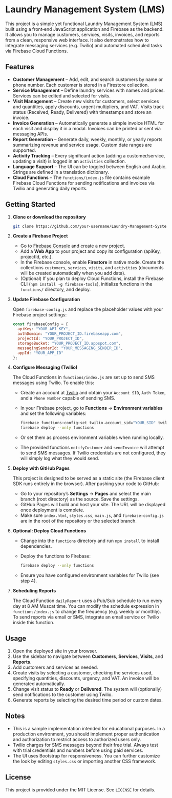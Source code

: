 # Laundry Management System (LMS)

This project is a simple yet functional Laundry Management System (LMS) built using a front‑end JavaScript application and Firebase as the backend. It allows you to manage customers, services, visits, invoices, and reports from a clean, responsive web interface. It also demonstrates how to integrate messaging services (e.g. Twilio) and automated scheduled tasks via Firebase Cloud Functions.

## Features

- **Customer Management** – Add, edit, and search customers by name or phone number. Each customer is stored in a Firestore collection.
- **Service Management** – Define laundry services with names and prices. Services can be edited and selected for visits.
- **Visit Management** – Create new visits for customers, select services and quantities, apply discounts, urgent multipliers, and VAT. Visits track status (Received, Ready, Delivered) with timestamps and store an invoice.
- **Invoice Generation** – Automatically generate a simple invoice HTML for each visit and display it in a modal. Invoices can be printed or sent via messaging APIs.
- **Report Generation** – Generate daily, weekly, monthly, or yearly reports summarizing revenue and service usage. Custom date ranges are supported.
- **Activity Tracking** – Every significant action (adding a customer/service, updating a visit) is logged in an `activities` collection.
- **Language Support** – The UI can be toggled between English and Arabic. Strings are defined in a translation dictionary.
- **Cloud Functions** – The `functions/index.js` file contains example Firebase Cloud Functions for sending notifications and invoices via Twilio and generating daily reports.

## Getting Started

1. **Clone or download the repository**

   ```bash
   git clone https://github.com/your‑username/Laundry-Management-System.git
   ```

2. **Create a Firebase Project**

   - Go to [Firebase Console](https://console.firebase.google.com/) and create a new project.
   - Add a **Web App** to your project and copy its configuration (apiKey, projectId, etc.).
   - In the Firebase console, enable **Firestore** in native mode. Create the collections `customers`, `services`, `visits`, and `activities` (documents will be created automatically when you add data).
   - (Optional) If you plan to deploy Cloud Functions, install the Firebase CLI (`npm install -g firebase-tools`), initialize functions in the `functions/` directory, and deploy.

3. **Update Firebase Configuration**

   Open `firebase-config.js` and replace the placeholder values with your Firebase project settings:

   ```js
   const firebaseConfig = {
     apiKey: "YOUR_API_KEY",
     authDomain: "YOUR_PROJECT_ID.firebaseapp.com",
     projectId: "YOUR_PROJECT_ID",
     storageBucket: "YOUR_PROJECT_ID.appspot.com",
     messagingSenderId: "YOUR_MESSAGING_SENDER_ID",
     appId: "YOUR_APP_ID"
   };
   ```

4. **Configure Messaging (Twilio)**

   The Cloud Functions in `functions/index.js` are set up to send SMS messages using Twilio. To enable this:

   - Create an account at [Twilio](https://www.twilio.com/) and obtain your `Account SID`, `Auth Token`, and a `Phone Number` capable of sending SMS.
   - In your Firebase project, go to **Functions** → **Environment variables** and set the following variables:

     ```bash
     firebase functions:config:set twilio.account_sid="YOUR_SID" twilio.auth_token="YOUR_TOKEN" twilio.phone_number="+123456789"
     firebase deploy --only functions
     ```
   - Or set them as process environment variables when running locally.
   - The provided functions `notifyCustomer` and `sendInvoice` will attempt to send SMS messages. If Twilio credentials are not configured, they will simply log what they would send.

5. **Deploy with GitHub Pages**

   This project is designed to be served as a static site (the Firebase client SDK runs entirely in the browser). After pushing your code to GitHub:

   - Go to your repository’s **Settings** → **Pages** and select the main branch (root directory) as the source. Save the settings.
   - GitHub Pages will build and host your site. The URL will be displayed once deployment is complete.
   - Make sure `index.html`, `styles.css`, `main.js`, and `firebase-config.js` are in the root of the repository or the selected branch.

6. **Optional: Deploy Cloud Functions**

   - Change into the `functions` directory and run `npm install` to install dependencies.
   - Deploy the functions to Firebase:

     ```bash
     firebase deploy --only functions
     ```
   - Ensure you have configured environment variables for Twilio (see step 4).

7. **Scheduling Reports**

   The Cloud Function `dailyReport` uses a Pub/Sub schedule to run every day at 8 AM Muscat time. You can modify the schedule expression in `functions/index.js` to change the frequency (e.g. weekly or monthly). To send reports via email or SMS, integrate an email service or Twilio inside this function.

## Usage

1. Open the deployed site in your browser.
2. Use the sidebar to navigate between **Customers**, **Services**, **Visits**, and **Reports**.
3. Add customers and services as needed.
4. Create visits by selecting a customer, checking the services used, specifying quantities, discounts, urgency, and VAT. An invoice will be generated automatically.
5. Change visit status to **Ready** or **Delivered**. The system will (optionally) send notifications to the customer using Twilio.
6. Generate reports by selecting the desired time period or custom dates.

## Notes

* This is a sample implementation intended for educational purposes. In a production environment, you should implement proper authentication and authorization to restrict access to authorized users only.
* Twilio charges for SMS messages beyond their free trial. Always test with trial credentials and numbers before using paid services.
* The UI uses Bootstrap for responsiveness. You can further customize the look by editing `styles.css` or importing another CSS framework.

## License

This project is provided under the MIT License. See `LICENSE` for details.